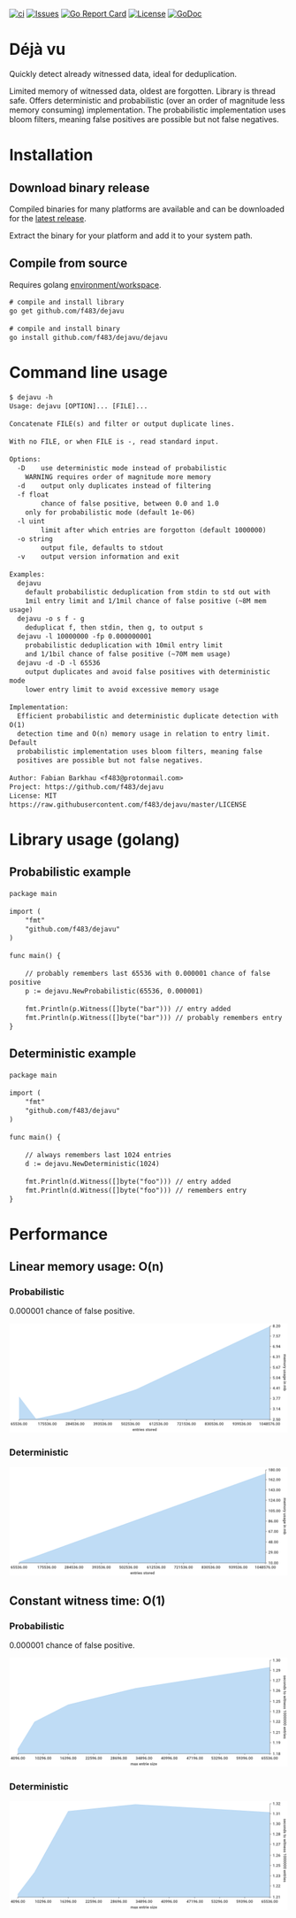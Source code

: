 

[![ci](https://github.com/f483/dejavu/actions/workflows/node.js.yml/badge.svg)](https://github.com/f483/dejavu/actions/workflows/node.js.yml)
[![Issues](https://img.shields.io/github/issues/f483/dejavu.svg)](https://github.com/f483/dejavu/issues)
[![Go Report Card](https://goreportcard.com/badge/github.com/f483/dejavu)](https://goreportcard.com/report/github.com/f483/dejavu)
[![License](https://img.shields.io/badge/license-MIT-blue.svg)](https://raw.githubusercontent.com/f483/dejavu/master/LICENSE)
[![GoDoc](https://img.shields.io/badge/godoc-reference-blue.svg)](https://godoc.org/github.com/f483/dejavu)


# Déjà vu

Quickly detect already witnessed data, ideal for deduplication.

Limited memory of witnessed data, oldest are forgotten. Library is thread safe.
Offers deterministic and probabilistic (over an order of magnitude less memory
consuming) implementation. The probabilistic implementation uses bloom filters,
meaning false positives are possible but not false negatives.


# Installation

## Download binary release

Compiled binaries for many platforms are available and can be downloaded for
the [latest release](https://github.com/F483/dejavu/releases/latest).

Extract the binary for your platform and add it to your system path.

## Compile from source

Requires golang [environment/workspace](https://golang.org/doc/code.html).

```
# compile and install library
go get github.com/f483/dejavu

# compile and install binary
go install github.com/f483/dejavu/dejavu
```

# Command line usage

```
$ dejavu -h
Usage: dejavu [OPTION]... [FILE]...

Concatenate FILE(s) and filter or output duplicate lines.

With no FILE, or when FILE is -, read standard input.

Options:
  -D	use deterministic mode instead of probabilistic
	WARNING requires order of magnitude more memory
  -d	output only duplicates instead of filtering
  -f float
    	chance of false positive, between 0.0 and 1.0
	only for probabilistic mode (default 1e-06)
  -l uint
    	limit after which entries are forgotton (default 1000000)
  -o string
    	output file, defaults to stdout
  -v	output version information and exit

Examples:
  dejavu
	default probabilistic deduplication from stdin to std out with
	1mil entry limit and 1/1mil chance of false positive (~8M mem usage)
  dejavu -o s f - g
	deduplicat f, then stdin, then g, to output s
  dejavu -l 10000000 -fp 0.000000001
	probabilistic deduplication with 10mil entry limit
	and 1/1bil chance of false positive (~70M mem usage)
  dejavu -d -D -l 65536
	output duplicates and avoid false positives with deterministic mode
	lower entry limit to avoid excessive memory usage

Implementation:
  Efficient probabilistic and deterministic duplicate detection with O(1) 
  detection time and O(n) memory usage in relation to entry limit. Default
  probabilistic implementation uses bloom filters, meaning false
  positives are possible but not false negatives.

Author: Fabian Barkhau <f483@protonmail.com>
Project: https://github.com/f483/dejavu
License: MIT https://raw.githubusercontent.com/f483/dejavu/master/LICENSE
```

# Library usage (golang)

## Probabilistic example

```
package main

import (
	"fmt"
	"github.com/f483/dejavu"
)

func main() {

	// probably remembers last 65536 with 0.000001 chance of false positive
	p := dejavu.NewProbabilistic(65536, 0.000001)

	fmt.Println(p.Witness([]byte("bar"))) // entry added
	fmt.Println(p.Witness([]byte("bar"))) // probably remembers entry
}
```

## Deterministic example

```
package main

import (
	"fmt"
	"github.com/f483/dejavu"
)

func main() {

	// always remembers last 1024 entries
	d := dejavu.NewDeterministic(1024)

	fmt.Println(d.Witness([]byte("foo"))) // entry added
	fmt.Println(d.Witness([]byte("foo"))) // remembers entry
}
```

# Performance

## Linear memory usage: O(n)

### Probabilistic

0.000001 chance of false positive.

![Benchmark Memory](https://github.com/f483/dejavu/raw/master/_benchmark/probabilistic-memory.png)

### Deterministic

![Benchmark Memory](https://github.com/f483/dejavu/raw/master/_benchmark/deterministic-memory.png)


## Constant witness time: O(1)

### Probabilistic

0.000001 chance of false positive.

![Benchmark Time](https://github.com/f483/dejavu/raw/master/_benchmark/probabilistic-time.png)

### Deterministic

![Benchmark Time](https://github.com/f483/dejavu/raw/master/_benchmark/deterministic-time.png)
